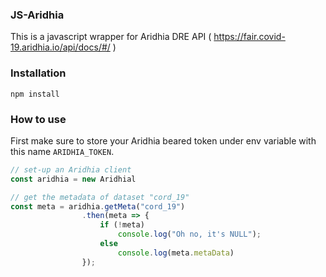 ### JS-Aridhia

This is a javascript wrapper for Aridhia DRE API ( https://fair.covid-19.aridhia.io/api/docs/#/ )

### Installation

``` npm install ```

### How to use

First make sure to store your Aridhia beared token under env variable with this name ```ARIDHIA_TOKEN```.

```javascript
// set-up an Aridhia client
const aridhia = new Aridhial

// get the metadata of dataset "cord_19"
const meta = aridhia.getMeta("cord_19")
				.then(meta => {
					if (!meta)
						console.log("Oh no, it's NULL");
					else
						console.log(meta.metaData)
				});
```

